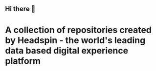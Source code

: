 ## Hi there 👋

# A collection of repositories created by Headspin - the world's leading data based digital experience platform

